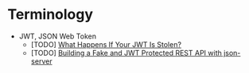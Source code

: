 # Terminology

- JWT, JSON Web Token
  - [TODO] [What Happens If Your JWT Is Stolen?](https://developer.okta.com/blog/2018/06/20/what-happens-if-your-jwt-is-stolen)
  - [TODO] [Building a Fake and JWT Protected REST API with json-server](https://www.techiediaries.com/fake-api-jwt-json-server/)
